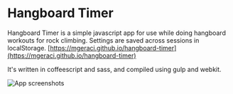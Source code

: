 # Hangboard Timer
Hangboard Timer is a simple javascript app for use while doing hangboard
workouts for rock climbing. Settings are saved across sessions in localStorage.
[https://mgeraci.github.io/hangboard-timer](https://mgeraci.github.io/hangboard-timer)

It's written in coffeescript and sass, and compiled using gulp and webkit.

![App screenshots](https://raw.githubusercontent.com/mgeraci/hangboard-timer/master/readme_images/hangboard-timer-img.png)
